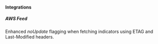 #### Integrations
##### AWS Feed
Enhanced *noUpdate* flagging when fetching indicators using ETAG and Last-Modified headers.
